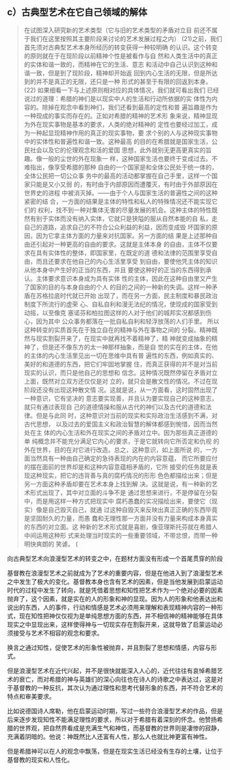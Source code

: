 <h2>c）古典型艺术在它自己领域的解体</h2><blockquote data-pid="kHg1ldgA">在试图深⼊研究新的艺术类型（它与旧的艺术类型的⽭盾对⽴⽬ 前还不属于我们在这⾥按照其主要阶段来讨论的艺术发展过程之内） (21)之前，我们⾸先须对古典型艺术本⾝所经历的转变获得⼀种较明确 的认识。这个转变的原则就在于在现阶段以前精神个性是被看作与⾃ 然和⼈类⽣活中的真正的实体和谐⼀致的，⽽精神在它的⽣活、意志 和活动中⾃⼰认识到这种和谐⼀致，但是到了现阶段，精神却开始返 回到内⼼⽣活的⽆限，但是所达到的并不是真正的⽆限，还只是⼀种 形式的甚⾄于有限的回返到本⾝。 (22) 如果细看⼀下与上述原则相对应的具体情况，我们就可看出我们 已经说过的道理：希腊的神们是以现实中⼈的⽣活和⾏动所依据的实 体性为内容的。除掉在观念中看到神们，我们还看到最⾼的定性和普 遍旨趣是作为⼀种现成的事实⽽存在的。正如对希腊的精神的艺术形 象来说，精神显现为外在现实事物是基本的要求，⼈类的绝对精神的 定性也要经过加⼯，成为⼀种起显现精神作⽤的真正的现实事物，要 求个别的⼈与这种现实事物中的实体性和普遍性和谐⼀致。这种最⾼ 的⽬的在希腊就是国家⽣活，公⺠社会以及它的伦理观念和活的爱国 思想，此外就别⽆更⾼更真实的旨趣。像⼀般的尘世的外在现象⼀ 样，这种国家⽣活也要终于变成过去。不难指出，像享受希腊的那种 ⾃由的⼀个国家是和全体公⺠处于统⼀体的，全体公⺠把⼀切公众事 务中的最⾼的活动都掌握在⾃⼰⼿⾥，这样⼀个国家只能是⼜⼩⼜弱 的，有时由于内部原因⽽遭覆灭，有时由于外部原因在世界史的进程 中被消灭掉。——由于个⼈与国家⽣活的普遍性之间的这种紧密的结 合，⼀⽅⾯的结果是主体的特性和私⼈的特殊情况还不能实现它们的 权利，找不到⼀种对集体⽆害的尽量发展的机会。这种主体的特性既 然有别于实体⽽没有纳⼊实体，它就只是狭隘的服从⾃然本能的⾃ 私，⾛⾃⼰的道路，追求⾃⼰的不符合公众利益的利益，因⽽变成毁 坏国家的原因，因为它拿主体⽅⾯的⼒量来对抗国家。另⼀⽅⾯的结 果是上述那种⾃由还引起对⼀种更⾼的⾃由的要求。这就是主体本⾝ 的⾃由，主体不仅要求在具有实体性的整体，即国家⾥，在既定的道 德和法律的范围⾥享受⾃由，⽽且还要求在他⾃⼰的内⼼⽣活⾥享受 到⾃由，要使他凭主体的知识从他本⾝中产⽣好的正当的东⻄，并且 要使这种好的正当的东⻄得到承认。主体要求意识本⾝成为具有实体 性的主体，因此在这种⾃由⾥⼜产⽣了国家的⽬的与本⾝⾃由的个⼈ 的⽬的之间的⼀种新的失调。这样⼀种⽭盾在苏格拉底时代就已开始 出现了，⽽在另⼀⽅⾯，⺠主制度和暴⺠政治制度下所流⾏的虚荣 ⼼、⾃私⾃利和漫⽆法纪的情况，使现成的国家受到动摇，以⾄像克 塞诺芬和柏拉图这样的⼈对于他们的城邦实况都感到伤⼼，因为其中 公众事务都落在⼀批⾃私⾃利和轻浮放荡的⼈们⼿⾥。 所以这种转变的实质⾸先在于独⽴⾃在的精神与外在事物之间的 分裂。精神既然与现实割裂开来了，在现实中就再找不着精神了，精 神就变成抽象的精神了，但是还不像东⽅的太⼀神那样抽象，⽽是⾃ 觉的实在的主体，在他的主体的内⼼⽣活⾥⻅出⼀切在思维中具有普 遍性的东⻄，例如真实的、美好的和道德的东⻄，把它们牢固地掌握 住，⽽真正获得的并不是对当前现实的认识，⽽只是他⾃⼰的思想和 信念。这种情况既然停留在⽭盾对⽴上⾯，既然对⽴双⽅还仅仅是对 ⽴的，就只会是散⽂性的情况。不过在现阶段还没有出现这种散⽂情 况。这就是说，从⼀⽅⾯看，这时固然出现了⼀种意识，它有坚决的 意志要实现善，并且认为要实现⾃⼰的这种意志，就只有通过表现⾃ ⼰的道德情操和服从古代的神们以及古代的道德和法律。但是与此同 时，这种意识对当前的现实和实际政治⽣活感到不满，对古代思想， 以及过去的爱国主义和政治智慧的解体都感到惋惜，因⽽当然处在主 体的内⼼⽣活和外在现实之间的⽭盾对⽴中。因为那些真正道德的单 纯概念并不能充分满⾜它内⼼的要求，于是它就转向它所否定和仇视 的外在世界，⽬的在对它进⾏改造。总之，这种意识，如上⾯所说 的，⼀⽅⾯当然具有⼀种由⾃⼰确定的急待表现的内在的内容意蕴， ⽽它所要应付的摆在⾯前的世界却是和这种内容意蕴相⽭盾的，它所 接受的任务就是表现这种现实，把它的违背善与真的腐朽情况的形形 ⾊⾊都描绘出来；但是另⼀⽅⾯这种⽭盾却要在艺术本⾝上找到解 决。这就是说，有⼀种新的艺术形式出现了，其中对⽴⾯的⽃争不是 通过思想来进⾏，不是停留在分裂中，⽽是⽤这样⼀种⽅式把现实中 腐朽愚蠢的实况描绘出来，要使它（现实）像是⾃⼰毁灭⾃⼰，就通 过这种⾃毁灭来反映出真正正确的东⻄毕竟是坚固耐久的⼒量，⽽愚 蠢和⽆理性那⼀⽅⾯并没有⼒量来构成本⾝真实的东⻄的对⽴⾯。这 种新的艺术形式就是喜剧，像亚理斯托芬就在希腊⼈中间运⽤这种形 式来处理当时现实的⼀些重要领域，不带忿恨，⽽带⼀种明快爽朗的 笑谑。 (</blockquote><p data-pid="Pkmf2V40">向古典型艺术向浪漫型艺术的转变之中，在题材方面没有形成一个首尾贯穿的阶段</p><p data-pid="CiCIC480">基督教在浪漫型艺术之前就成为了艺术的重要内容，但是在他进入到了浪漫型艺术之中发生了极大的变化。基督教本身也含有艺术的因素，但是当他发展到启蒙运动时代的过程中发生了转向，就是凭借着思想和知性把艺术作为一个绝对必要的因素抛弃了，这个因素，就是实在的人的形象和神的显现。因为人的形象和他表达出和说出的东西，人的事件，行动和情感是艺术必须用来理解和表现精神内容的一种形式，现在知性把神仅仅视为是单纯思想方面的东西，并不相信神的精神能够在具体现实之中显现出来，这样使得神与一切现实存在割裂开来，这就导致了启蒙运动必须接受与艺术不相容的观念和要求。</p><p data-pid="xHwkJ0U6">换言之通过知性，促使艺术的形象性被抛弃，并且割裂了思想和情感，内容与形式。</p><p data-pid="80VI1i3v">但是浪漫型艺术在近代兴起，并不是很快就能深入人心的，近代往往有哀悼希腊艺术的衰亡，而对希腊的神与英雄们的深心向往也在诗人的诗歌之中表达过，这是对于基督教的一种反抗，其次认为通过理性和思考代替形象的东西，并不符合艺术的特点和审美要求。</p><p data-pid="0RXo9eNu">比如说德国诗人席勒，他在启蒙运动时期，写过一些符合浪漫型艺术的作品，但是后来逐步发现知性不能满足理性的要求，所以对于希腊有着深刻的怀念。他赞扬希腊的世界观，把自然界看成是充满生气和神性，而基督教的世界则是凄惨的寂静，充满着阴暗的。他说：神既然比人还富有人性，那么人也就比神更富有神性。</p><p data-pid="Jm94oZ4U">但是希腊神可以在人的观念中飘荡，但是在现实生活已经没有生存的土壤，让位于基督教的现实和人性化。</p><p></p>